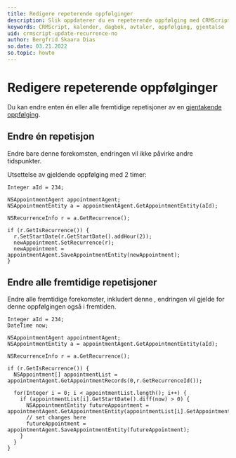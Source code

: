 ```yaml
---
title: Redigere repeterende oppfølginger
description: Slik oppdaterer du en repeterende oppfølging med CRMScript
keywords: CRMScript, kalender, dagbok, avtaler, oppfølging, gjentalse
uid: crmscript-update-recurrence-no
author: Bergfrid Skaara Dias
so.date: 03.21.2022
so.topic: howto
---
```


# Redigere repeterende oppfølginger

Du kan endre enten én eller alle fremtidige repetisjoner av en [gjentakende oppfølging][1].

## Endre én repetisjon

Endre bare denne forekomsten, endringen vil ikke påvirke andre tidspunkter.

Utsettelse av gjeldende oppfølging med 2 timer:

```crmscript
Integer aId = 234;

NSAppointmentAgent appointmentAgent;
NSAppointmentEntity a = appointmentAgent.GetAppointmentEntity(aId);

NSRecurrenceInfo r = a.GetRecurrence();

if (r.GetIsRecurrence()) {
  r.SetStartDate(r.GetStartDate().addHour(2));
  newAppointment.SetRecurrence(r);
  newAppointment = appointmentAgent.SaveAppointmentEntity(newAppointment);
}
```

## Endre alle fremtidige repetisjoner

Endre alle fremtidige forekomster, inkludert denne , endringen vil gjelde for denne oppfølgingen også i fremtiden.

```crmscript
Integer aId = 234;
DateTime now;

NSAppointmentAgent appointmentAgent;
NSAppointmentEntity a = appointmentAgent.GetAppointmentEntity(aId);

NSRecurrenceInfo r = a.GetRecurrence();

if (r.GetIsRecurrence()) {
  NSAppointment[] appointmentList = appointmentAgent.GetAppointmentRecords(0,r.GetRecurrenceId());

  for(Integer i = 0; i < appointmentList.length(); i++) {
    if (appointmentList[i].GetStartDate().diff(now) > 0) {
      NSAppointmentEntity futureAppointment = appointmentAgent.GetAppointmentEntity(appointmentList[i].GetAppointmentId());
      // set changes here
      futureAppointment = appointmentAgent.SaveAppointmentEntity(futureAppointment);
    }
  }
}
```

<!-- Referenced links -->
[1]: ../../recurring-appointments.md
